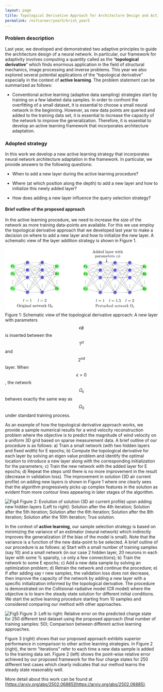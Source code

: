 ```yaml
---
layout: page
title: Topological Derivative Approach for Architecture Design and Active Learning
permalink: /nsfcareer/year5/krish_year5
---
```


### Problem description
Last year, we developed and demonstrated two adaptive principles to guide the architecture design of a neural
network. In particular, our framework for adaptivity  involves computing a quantity
called as the “**topological derivative**” which finds enormous application in the field of structural mechanics, image
processing and inverse problems. This year we also explored several potential applications
of the “topological derivative” especially in the context of **active learning**. The problem statement can be summarized as follows:

- Conventional active learning (adaptive data sampling) strategies start by training on a few labeled data
samples. In order to confront the overfitting of a small dataset, it is essential to choose a small neural
network in the beginning. However, as new data points are queried and added to the training data set, it is
essential to increase the capacity of the network to improve the generalization. Therefore, it is essential to
develop an active learning framework that incorporates architecture adaptation.

### Adopted strategy

In this work we develop a new active learning strategy that incorporates neural
network architecture adaptation in the framework. In particular, we provide answers to the following questions:

- When to add a new layer during the active learning procedure?

- Where (at which position along the depth) to add a new layer and how to initialize this newly added layer?

- How does adding a new layer influence the query selection strategy?

#### Brief outline of the proposed approach

 In the active learning procedure, we need to increase the size of the network as more training data-points are available. For this we use employ the topological derivative approach that we developed last year to make a decision on where to add a new layer and how to initialize the new layer. A schematic view of the layer addition strategy is shown in Figure 1.
 

 ![Fig6](/assets/figures/Krish/top.png "fig:summ6")
 Figure 1: Schematic view of the topological derivative approach: A new layer with parameters $$\epsilon\phi$$ is inserted between the $$1^{st}$$ and $$2^{nd}$$ layer. When $$\epsilon=0$$, the network $$\Omega_\epsilon$$ behaves exactly the same way as $$\Omega_0$$ under standard training process.
 
 
 
 
 As an example of how the topological derivative approach works, we provide a sample numerical results for a wind velocity reconstruction problem where the objective is to predict the magnitude of wind velocity on a uniform 3D grid based on sparse measurement data. A brief outline of our procedure is as follows: a) Train a small network (with two hidden
layers and fixed width) for E epochs; b) Compute the topological derivative for each layer by solving an eigen value
problem and identify the optimal location to introduce a new layer along with the corresponding initialization for
the parameters; c) Train the new network with the added layer for E epochs; d) Repeat the steps until there is no
more improvement in the result (decrease in validation loss). The improvement in solution (3D air current profile) on adding new layers is shown in Figure 1 where one clearly
sees that the algorithm progressively picks up complex features in the solution as evident from more contour lines
appearing in later stages of the algorithm.



![Fig4](/assets/figures/Krish/topo_2.png "fig:summ4")
Figure 2: Evolution of solution (3D air current profile) upon adding new hidden layers (Left to right): Solution after
the 4th iteration; Solution after the 5th iteration; Solution after the 6th iteration; Solution after the 8th iteration;
Solution after the 10th iteration; True solution.

In the context of **active learning**, our sample selection strategy is based on minimizing the variance of an estimator (neural network) which indirectly improves the
generalization (if the bias of the model is small). Note that the variance is a function of the new data-point to be selected. A brief outline of our procedure is as follows: a) Start
with a small number of training samples (say 10) and a small network (in our case 2 hidden layer, 20 neurons in
each layer with some % sparsity, i.e only a few connections); b) Train the network to some E epochs; c) Add a new
data sample by solving an optimization problem; d) Retrain the network and continue the procedure; e) If
after adding say r new samples, the validation loss does not decrease, then improve the capacity of the network by
adding a new layer with a specific initialization informed by the topological derivative. The procedure is demonstrated on the Collisional-radiative model (CR model) where the objective is to
learn the steady state solution for different initial conditions. We start the active learning procedure starting from 10 samples and
considered comparing our method with other approaches.

![Fig5](/assets/figures/Krish/active_new.png "fig:summ5")
Figure 3: Left to right: Relative error on the predicted charge state for 250 different test dataset using the proposed
approach (final number of training samples: 50); Comparison between different active learning approaches.

Figure 3 (right) shows that our proposed approach exhibits superior performance in comparison to other active
learning strategies. In Figure 2 (right), the term “iterations” refer to each time a new data sample is added to
the training data set. Figure 2 (left) shows the point-wise relative error achieved by our proposed framework for the four charge states for 250 different test cases which clearly indicates that our
method learns the steady state reasonably well.



More detail about this work can be found at [https://arxiv.org/abs/2502.06885](https://arxiv.org/abs/2502.06885).
